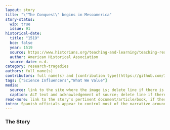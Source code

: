 ```yaml
---
layout: story
title: "\"The Conquest\" begins in Mesoamerica"
story-status:
  wip: true
  issue: 91
historical-date:
  title: "1519"
  bce: false
  year: 1519
  source: https://www.historians.org/teaching-and-learning/teaching-resources-for-historians/teaching-and-learning-in-the-digital-age/the-history-of-the-americas/the-conquest-of-mexico/for-students/what-the-textbooks-have-to-say-about-the-conquest-of-mexico
  author: American Historical Association
  source-date: n.d.
category: research-tragedies
authors: full name(s)
contributors: full name(s) and [contribution type](https://github.com/Ismael-KG/A-History-of-Research-Ethics/blob/main/Protocols.md#Protocol-3-Contribution-Types) between brackets
tags: ["Science Influencers","What We Value"]
media:
  source: link to the site where the image is; delete line if there is no image
  caption: ALT text and acknowledgement of source; delete line if there is no image
read-more: link to the story's pertinent document/article/book, if there is one; otherwise, delete line
intro: Spanish officials appear to control most of the narrative around their colonisation of Mexico
---
```

### The Story
<!-- Paste the story into this line! Remember the old adage: a line is a paragraph, and a blank line must be placed between paragraphs. -->
